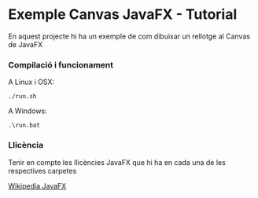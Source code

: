 # Exemple Canvas JavaFX - Tutorial #

En aquest projecte hi ha un exemple de com dibuixar un rellotge al Canvas de JavaFX

### Compilació i funcionament ###

A Linux i OSX:

```
./run.sh
```

A Windows:

```
.\run.bat
```

### Llicència ###

Tenir en compte les llicències JavaFX que hi ha en cada una de les respectives carpetes

[Wikipedia JavaFX](https://raw.githubusercontent.com/optimisme/DAM-ExempleCanvasJavaFX-Rellotge/main/assets/icon.png)